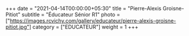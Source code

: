 +++
date = "2021-04-14T00:00:00+05:30"
title = "Pierre-Alexis Groisne-Pitiot"
subtitle = "Éducateur Sénior R1"
photo = ["https://images.rcvichy.com/gallery/educateur/pierre-alexis-groisne-pitiot.jpg"]
category = ["EDUCATEUR"]
weight = 1
+++ 

